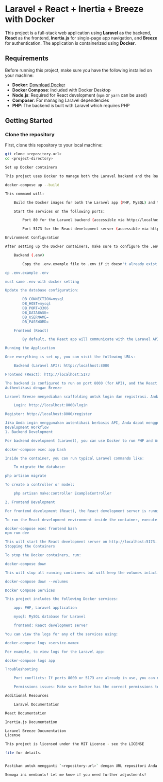 # Laravel + React + Inertia + Breeze with Docker

This project is a full-stack web application using **Laravel** as the backend, **React** as the frontend, **Inertia.js** for single-page app navigation, and **Breeze** for authentication. The application is containerized using **Docker**.

## Requirements

Before running this project, make sure you have the following installed on your machine:

- **Docker**: [Download Docker](https://www.docker.com/products/docker-desktop)
- **Docker Compose**: Included with Docker Desktop
- **Node.js**: Required for React development (`npm` or `yarn` can be used)
- **Composer**: For managing Laravel dependencies
- **PHP**: The backend is built with Laravel which requires PHP

## Getting Started

### Clone the repository

First, clone this repository to your local machine:

```bash
git clone <repository-url>
cd <project-directory>

Set up Docker containers

This project uses Docker to manage both the Laravel backend and the React frontend. To build and start the containers, run the following command:

docker-compose up --build

This command will:

    Build the Docker images for both the Laravel app (PHP, MySQL) and the React app.

    Start the services on the following ports:

        Port 80 for the Laravel backend (accessible via http://localhost:8000)

        Port 5173 for the React development server (accessible via http://localhost:5173)

Environment Configuration

After setting up the Docker containers, make sure to configure the .env file for both the backend and frontend.

    Backend (.env)

        Copy the .env.example file to .env if it doesn't already exist:

cp .env.example .env

must same .env with docker setting

Update the database configuration:

        DB_CONNECTION=mysql 
        DB_HOST=mysql
        DB_PORT=3306
        DB_DATABASE=
        DB_USERNAME=
        DB_PASSWORD=

    Frontend (React)

        By default, the React app will communicate with the Laravel API at http://localhost:8000. Ensure that the Inertia.js adapter in your React app is configured accordingly.

Running the Application

Once everything is set up, you can visit the following URLs:

    Backend (Laravel API): http://localhost:8000

Frontend (React): http://localhost:5173

The backend is configured to run on port 8000 (for API), and the React frontend will run on port 5173 (for development).
Authentikasi dengan Breeze

Laravel Breeze menyediakan scaffolding untuk login dan registrasi. Anda bisa mengakses fitur autentikasi di URL berikut:

    Login: http://localhost:8000/login

Register: http://localhost:8000/register

Jika Anda ingin menggunakan autentikasi berbasis API, Anda dapat menggunakan Inertia dengan React untuk menghubungkan antarmuka frontend dengan backend Laravel.
Development Workflow
1. Backend Development

For backend development (Laravel), you can use Docker to run PHP and Artisan commands. To run the application inside the container, execute:

docker-compose exec app bash

Inside the container, you can run typical Laravel commands like:

    To migrate the database:

php artisan migrate

To create a controller or model:

    php artisan make:controller ExampleController

2. Frontend Development

For frontend development (React), the React development server is running on port 5173. To make changes, you can modify the React components, and the changes will automatically reload in your browser.

To run the React development environment inside the container, execute:

docker-compose exec frontend bash
npm run dev

This will start the React development server on http://localhost:5173.
Stopping the Containers

To stop the Docker containers, run:

docker-compose down

This will stop all running containers but will keep the volumes intact. If you want to remove the volumes as well, use:

docker-compose down --volumes

Docker Compose Services

This project includes the following Docker services:

    app: PHP, Laravel application

    mysql: MySQL database for Laravel

    frontend: React development server

You can view the logs for any of the services using:

docker-compose logs <service-name>

For example, to view logs for the Laravel app:

docker-compose logs app

Troubleshooting

    Port conflicts: If ports 8000 or 5173 are already in use, you can modify the docker-compose.yml file to bind the containers to different ports.

    Permissions issues: Make sure Docker has the correct permissions to run on your system, especially if you're on Linux or macOS.

Additional Resources

    Laravel Documentation

React Documentation

Inertia.js Documentation

Laravel Breeze Documentation
License

This project is licensed under the MIT License - see the LICENSE

file for details.


Pastikan untuk mengganti `<repository-url>` dengan URL repositori Anda jika perlu, dan sesuaikan instruksi dengan pengaturan proyek Anda.

Semoga ini membantu! Let me know if you need further adjustments!

